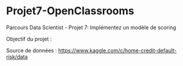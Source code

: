 # Projet7-OpenClassrooms
Parcours Data Scientist - Projet 7: Implémentez un modèle de scoring

Objectif du projet : 

Source de données : https://www.kaggle.com/c/home-credit-default-risk/data
